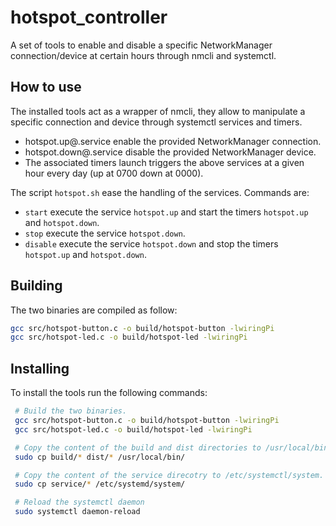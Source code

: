 # hotspot_controller
A set of tools to enable and disable a specific NetworkManager connection/device
at certain hours through nmcli and systemctl.

## How to use
  The installed tools act as a wrapper of nmcli, they allow to manipulate a
  specific connection and device through systemctl services and timers.
  
  * hotspot.up@.service enable the provided NetworkManager connection.
  * hotspot.down@.service disable the provided NetworkManager device.
  * The associated timers launch triggers the above services at a given hour 
every day (up at 0700 down at 0000).

  The script `hotspot.sh` ease the handling of the services.
  Commands are:
  * `start` execute the service `hotspot.up` and start the timers `hotspot.up` and `hotspot.down`.
  * `stop` execute the service `hotspot.down`.
  * `disable` execute the service `hotspot.down` and stop the timers `hotspot.up` and `hotspot.down`.

## Building
The two binaries are compiled as follow:

``` bash
gcc src/hotspot-button.c -o build/hotspot-button -lwiringPi
gcc src/hotspot-led.c -o build/hotspot-led -lwiringPi
```

## Installing
To install the tools run the following commands: 
 ``` bash
  # Build the two binaries.
  gcc src/hotspot-button.c -o build/hotspot-button -lwiringPi
  gcc src/hotspot-led.c -o build/hotspot-led -lwiringPi

  # Copy the content of the build and dist directories to /usr/local/bin.
  sudo cp build/* dist/* /usr/local/bin/

  # Copy the content of the service direcotry to /etc/systemctl/system.
  sudo cp service/* /etc/systemd/system/

  # Reload the systemctl daemon
  sudo systemctl daemon-reload
 ```

